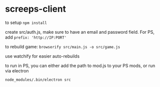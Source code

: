 # screeps-client

to setup
  `npm install`

create src/auth.js, make sure to have an email and password field. For PS, add `prefix: 'http://IP:PORT'`

to rebuild game:
  `browserify src/main.js -o src/game.js`

use watchify for easier auto-rebuilds

to run in PS, you can either add the path to mod.js to your PS mods, or run via electron

  `node_modules/.bin/electron src`
